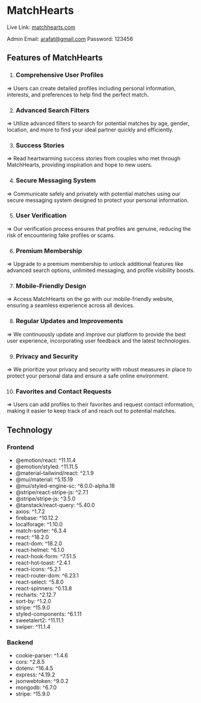 # MatchHearts

Live Link: [matchhearts.com](https://m-12-a9ab6.web.app/)

Admin Email: arafat@gmail.com
Password: 123456

## Features of MatchHearts

   1. ### Comprehensive User Profiles
   => Users can create detailed profiles including personal information, interests, and preferences to help find the perfect match.

   2. ### Advanced Search Filters
   => Utilize advanced filters to search for potential matches by age, gender, location, and more to find your ideal partner quickly and efficiently.

   3. ### Success Stories
   => Read heartwarming success stories from couples who met through MatchHearts, providing inspiration and hope to new users.

   4. ### Secure Messaging System
   => Communicate safely and privately with potential matches using our secure messaging system designed to protect your personal information.

   5. ### User Verification
   => Our verification process ensures that profiles are genuine, reducing the risk of encountering fake profiles or scams.

   6. ### Premium Membership
   => Upgrade to a premium membership to unlock additional features like advanced search options, unlimited messaging, and profile visibility boosts.

   7. ### Mobile-Friendly Design
   => Access MatchHearts on the go with our mobile-friendly website, ensuring a seamless experience across all devices.

   8. ### Regular Updates and Improvements
   => We continuously update and improve our platform to provide the best user experience, incorporating user feedback and the latest technologies.

   9. ### Privacy and Security
   => We prioritize your privacy and security with robust measures in place to protect your personal data and ensure a safe online environment.

   10. ### Favorites and Contact Requests
   => Users can add profiles to their favorites and request contact information, making it easier to keep track of and reach out to potential matches.



## Technology
### Frontend

   * @emotion/react: ^11.11.4
   * @emotion/styled: ^11.11.5
   * @material-tailwind/react: ^2.1.9
   * @mui/material: ^5.15.19
   * @mui/styled-engine-sc: ^6.0.0-alpha.18
   * @stripe/react-stripe-js: ^2.7.1
   * @stripe/stripe-js: ^3.5.0
   * @tanstack/react-query: ^5.40.0
   * axios: ^1.7.2
   * firebase: ^10.12.2
   * localforage: ^1.10.0
   * match-sorter: ^6.3.4
   * react: ^18.2.0
   * react-dom: ^18.2.0
   * react-helmet: ^6.1.0
   * react-hook-form: ^7.51.5
   * react-hot-toast: ^2.4.1
   * react-icons: ^5.2.1
   * react-router-dom: ^6.23.1
   * react-select: ^5.8.0
   * react-spinners: ^0.13.8
   * recharts: ^2.12.7
   * sort-by: ^1.2.0
   * stripe: ^15.9.0
   * styled-components: ^6.1.11
   * sweetalert2: ^11.11.1
   * swiper: ^11.1.4

### Backend

   * cookie-parser: ^1.4.6
   * cors: ^2.8.5
   * dotenv: ^16.4.5
   * express: ^4.19.2
   * jsonwebtoken: ^9.0.2
   * mongodb: ^6.7.0
   * stripe: ^15.9.0
